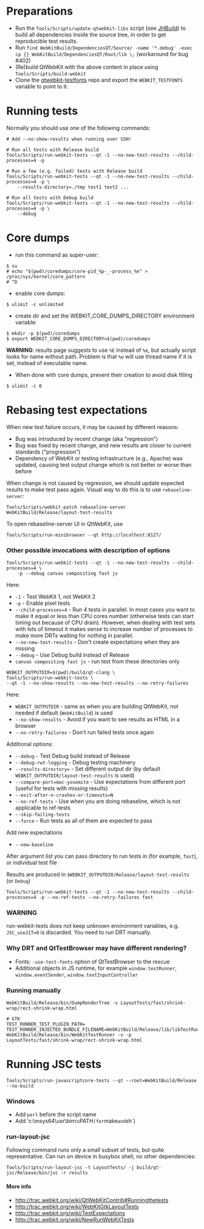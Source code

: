 # Preparations

- Run the `Tools/Scripts/update-qtwebkit-libs` script (see [JHBuild](https://github.com/annulen/webkit/wiki/JHBuild)) to build all dependencies inside the source tree, in order to get reproducible test results.
- Run `find WebKitBuild/DependenciesQT/Source/ -name '*.debug' -exec cp {} WebKitBuild/DependenciesQT/Root/lib \;` (workaround for bug #402)
- (Re)build QtWebKit with the above content in place using `Tools/Scripts/build-webkit`
- Clone the [qtwebkit-testfonts](https://github.com/annulen/webkit-test-fonts.git) repo and export the `WEBKIT_TESTFONTS` variable to point to it.

# Running tests

Normally you should use one of the following commands:
```
# Add --no-show-results when running over SSH!

# Run all tests with Release build
Tools/Scripts/run-webkit-tests --qt -1 --no-new-test-results --child-processes=4 -p

# Run a few (e.g. failed) tests with Release build
Tools/Scripts/run-webkit-tests --qt -1 --no-new-test-results --child-processes=4 -p \
    --results-directory=./tmp test1 test2 ...

# Run all tests with Debug build
Tools/Scripts/run-webkit-tests --qt -1 --no-new-test-results --child-processes=4 -p \
    --debug
```

# Core dumps

- run this command as super-user: 
```
$ su
# echo "$(pwd)/coredumps/core-pid_%p-_-process_%e" > /proc/sys/kernel/core_pattern
# ^D
```
- enable core dumps: 
```
$ ulimit -c unlimited
```
- create dir and set the WEBKIT_CORE_DUMPS_DIRECTORY environment variable: 
```
$ mkdir -p $(pwd)/coredumps
$ export WEBKIT_CORE_DUMPS_DIRECTORY=$(pwd)/coredumps
```

**WARNING**: results page suggests to use `%E` instead of `%e`, but actually script looks for name without path. Problem is that `%e` will use thread name if it is set, instead of executable name.

* When done with core dumps, prevent their creation to avoid disk filling
```
$ ulimit -c 0
```

# Rebasing test expectations

When new test failure occurs, it may be caused by different reasons:
* Bug was introduced by recent change (aka "regression")
* Bug was fixed by recent change, and new results are closer to current standards ("progression")
* Dependency of WebKit or testing infrastructure (e.g., Apache) was updated, causing test output change which is not better or worse than before

When change is not caused by regression, we should update expected results to make test pass again. Visual way to do this is to use `rebaseline-server`:

    Tools/Scripts/webkit-patch rebaseline-server WebKitBuild/Release/layout-test-results

To open rebaseline-server UI in QtWebKit, use

    Tools/Scripts/run-minibrowser --qt http://localhost:8127/

### Other possible invocations with description of options

```
Tools/Scripts/run-webkit-tests --qt -1 --no-new-test-results --child-processes=4 \
    -p --debug canvas compositing fast js
```
Here:
* `-1` - Test WebKit 1, not WebKit 2
* `-p` - Enable pixel tests
* `--child-processes=4` - Run 4 tests in parallel. In most cases you want to make it equal or less than CPU cores number (otherwise tests can start timing out because of CPU drain). However, when dealing with test sets with lots of timeout it makes sense to increase number of processes to make more DRTs waiting for nothing in parallel.
* `--no-new-test-results` - Don't create expectations when they are missing
* `--debug` - Use Debug build instead of Release
* `canvas compositing fast js` - run test from these directories only

```
WEBKIT_OUTPUTDIR=$(pwd)/build/qt-clang \
Tools/Scripts/run-webkit-tests \
--qt -1 --no-show-results --no-new-test-results --no-retry-failures
```
Here:
* `WEBKIT_OUTPUTDIR` - same as when you are building QtWebKit, not needed if default (`WebKitBuild`) is used
* `--no-show-results` - Avoid if you want to see results as HTML in a browser
* `--no-retry-failures` - Don't run failed tests once again

Additional options:
* `--debug` - Test Debug build instead of Release
* `--debug-rwt-logging` - Debug testing machinery
* `--results-directory=` - Set different output dir (by default `WEBKIT_OUTPUTDIR/layout-test-results` is used)
* `--compare-port=mac-yosemite` - Use expectations from different port (useful for tests with missing results)
* `--exit-after-n-crashes-or-timeouts=N`
* `--no-ref-tests` - Use when you are doing rebaseline, which is not applicable to ref-tests
* `--skip-failing-tests`
* `--force` - Run tests as all of them are expected to pass

Add new expectations
* `--new-baseline`

After argument list you can pass directory to run tests in (for example, `fast`), or individual test file

Results are produced in `$WEBKIT_OUTPUTDIR/Release/layout-test-results` (or `Debug`)

```
Tools/Scripts/run-webkit-tests --qt -1 --no-new-test-results --child-processes=4 -p --no-ref-tests --no-retry-failures fast
```

### WARNING
run-webkit-tests does not keep unknown environment variables, e.g. `JSC_useJIT=0` is discarded. You need to run DRT manually.

### Why DRT and QtTestBrowser may have different rendering?

* Fonts: `-use-test-fonts` option of QtTestBrowser to the rescue
* Additional objects in JS runtime, for example `window.testRunner`, `window.eventSender`, `window.textInputController`

### Running manually

```
WebKitBuild/Release/bin/DumpRenderTree -v LayoutTests/fast/shrink-wrap/rect-shrink-wrap.html

# GTK
TEST_RUNNER_TEST_PLUGIN_PATH= TEST_RUNNER_INJECTED_BUNDLE_FILENAME=WebKitBuild/Release/lib/libTestRunnerInjectedBundle.so WebKitBuild/Release/bin/WebKitTestRunner -v -p LayoutTests/fast/shrink-wrap/rect-shrink-wrap.html
```

# Running JSC tests

```Tools/Scripts/run-javascriptcore-tests --qt --root=WebKitBuild/Release --no-build```

### Windows
* Add `perl` before the script name
* Add 'c:\msys64\usr\bin` to `PATH` (for `make` and `sh`)

### run-layout-jsc

Following command runs only a small subset of tests, but quite representative. Can run on device in busybox shell, no other dependencies:

```Tools/Scripts/run-layout-jsc -t LayoutTests/ -j build/qt-jsc/Release/bin/jsc -r results```

#### More info
* http://trac.webkit.org/wiki/QtWebKitContrib#Runningthetests
* http://trac.webkit.org/wiki/WebKitGtkLayoutTests
* http://trac.webkit.org/wiki/TestExpectations
* http://trac.webkit.org/wiki/NewRunWebKitTests
